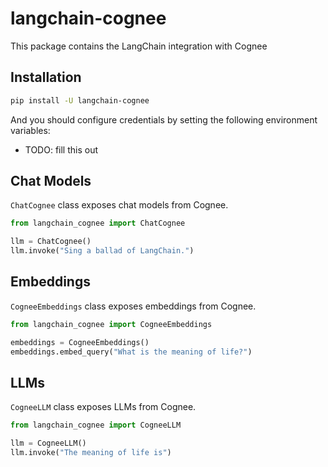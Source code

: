 # langchain-cognee

This package contains the LangChain integration with Cognee

## Installation

```bash
pip install -U langchain-cognee
```

And you should configure credentials by setting the following environment variables:

* TODO: fill this out

## Chat Models

`ChatCognee` class exposes chat models from Cognee.

```python
from langchain_cognee import ChatCognee

llm = ChatCognee()
llm.invoke("Sing a ballad of LangChain.")
```

## Embeddings

`CogneeEmbeddings` class exposes embeddings from Cognee.

```python
from langchain_cognee import CogneeEmbeddings

embeddings = CogneeEmbeddings()
embeddings.embed_query("What is the meaning of life?")
```

## LLMs
`CogneeLLM` class exposes LLMs from Cognee.

```python
from langchain_cognee import CogneeLLM

llm = CogneeLLM()
llm.invoke("The meaning of life is")
```
